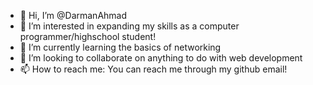 - 👋 Hi, I’m @DarmanAhmad
- 👀 I’m interested in expanding my skills as a computer programmer/highschool student!
- 🌱 I’m currently learning the basics of networking
- 💞️ I’m looking to collaborate on anything to do with web development
- 📫 How to reach me: You can reach me through my github email!

<!---
DarmanAhmad/DarmanAhmad is a ✨ special ✨ repository because its `README.md` (this file) appears on your GitHub profile.
You can click the Preview link to take a look at your changes.
--->
